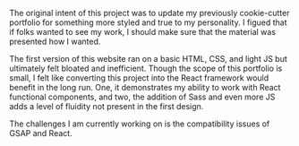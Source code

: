 
The original intent of this project was to update my previously cookie-cutter portfolio for something more styled and true to my personality. I figued that if folks wanted to see my work, I should make sure that the material was presented how I wanted.

The first version of this website ran on a basic HTML, CSS, and light JS but ultimately felt bloated and inefficient. Though the scope of this portfolio is small, I felt like converting this project into the React framework would benefit in the long run. One, it demonstrates my ability to work with React functional components, and two, the addition of Sass and even more JS adds a level of fluidity not present in the first design. 

The challenges I am currently working on is the compatibility issues of GSAP and React. 
